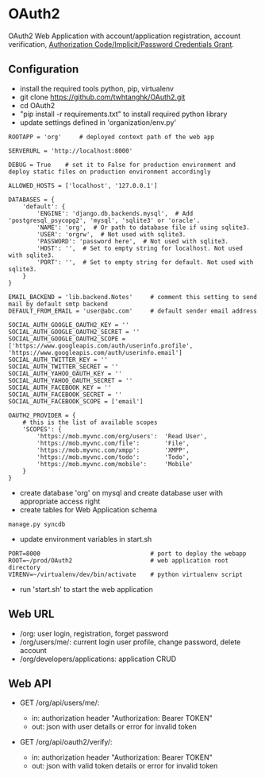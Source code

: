 # OAuth2
OAuth2 Web Application with account/application registration, account verification, [Authorization Code/Implicit/Password Credentials Grant](http://tools.ietf.org/html/rfc6749).

## Configuration
*   install the required tools python, pip, virtualenv
*	git clone https://github.com/twhtanghk/OAuth2.git
*   cd OAuth2
*   "pip install -r requirements.txt" to install required python library
*	update settings defined in 'organization/env.py'
```
ROOTAPP = 'org'     # deployed context path of the web app

SERVERURL = 'http://localhost:8000'

DEBUG = True    # set it to False for production environment and deploy static files on production environment accordingly

ALLOWED_HOSTS = ['localhost', '127.0.0.1']

DATABASES = {
    'default': {
        'ENGINE': 'django.db.backends.mysql',  # Add 'postgresql_psycopg2', 'mysql', 'sqlite3' or 'oracle'.
        'NAME': 'org',  # Or path to database file if using sqlite3.
        'USER': 'orgrw',  # Not used with sqlite3.
        'PASSWORD': 'password here',  # Not used with sqlite3.
        'HOST': '',  # Set to empty string for localhost. Not used with sqlite3.
        'PORT': '',  # Set to empty string for default. Not used with sqlite3.
    }
}

EMAIL_BACKEND = 'lib.backend.Notes'     # comment this setting to send mail by default smtp backend
DEFAULT_FROM_EMAIL = 'user@abc.com'     # default sender email address

SOCIAL_AUTH_GOOGLE_OAUTH2_KEY = ''
SOCIAL_AUTH_GOOGLE_OAUTH2_SECRET = ''
SOCIAL_AUTH_GOOGLE_OAUTH2_SCOPE = ['https://www.googleapis.com/auth/userinfo.profile', 'https://www.googleapis.com/auth/userinfo.email']
SOCIAL_AUTH_TWITTER_KEY = ''
SOCIAL_AUTH_TWITTER_SECRET = ''
SOCIAL_AUTH_YAHOO_OAUTH_KEY = ''
SOCIAL_AUTH_YAHOO_OAUTH_SECRET = ''
SOCIAL_AUTH_FACEBOOK_KEY = ''
SOCIAL_AUTH_FACEBOOK_SECRET = ''
SOCIAL_AUTH_FACEBOOK_SCOPE = ['email']

OAUTH2_PROVIDER = {
    # this is the list of available scopes
    'SCOPES': {
        'https://mob.myvnc.com/org/users':  'Read User',
        'https://mob.myvnc.com/file':       'File',
        'https://mob.myvnc.com/xmpp':       'XMPP',
        'https://mob.myvnc.com/todo':       'Todo',
        'https://mob.myvnc.com/mobile':     'Mobile'
    }
}
```
*	create database 'org' on mysql and create database user with appropriate access right
*	create tables for Web Application schema

```
manage.py syncdb
```

*	update environment variables in start.sh

```
PORT=8000								# port to deploy the webapp
ROOT=~/prod/OAuth2						# web application root directory
VIRENV=~/virtualenv/dev/bin/activate	# python virtualenv script
```
*	run 'start.sh' to start the web application

## Web URL
* /org:	user login, registration, forget password
* /org/users/me/: current login user profile, change password, delete account
* /org/developers/applications:	application CRUD 

## Web API
* GET /org/api/users/me/: 
	*	in: authorization header "Authorization: Bearer TOKEN"
	*	out: json with user details or error for invalid token

* GET /org/api/oauth2/verify/:
	*	in: authorization header "Authorization: Bearer TOKEN"
	*	out: json with valid token details or error for invalid token